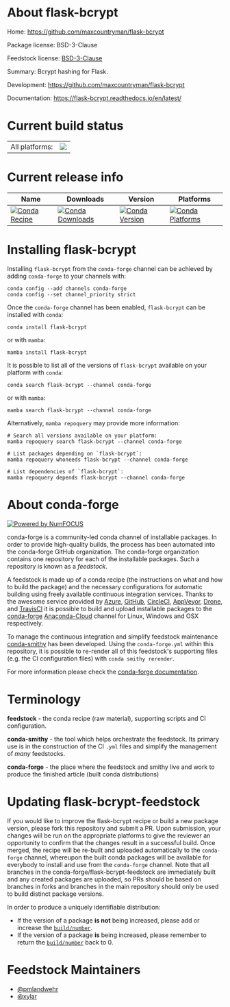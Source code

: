 About flask-bcrypt
==================

Home: https://github.com/maxcountryman/flask-bcrypt

Package license: BSD-3-Clause

Feedstock license: [BSD-3-Clause](https://github.com/conda-forge/flask-bcrypt-feedstock/blob/main/LICENSE.txt)

Summary: Bcrypt hashing for Flask.

Development: https://github.com/maxcountryman/flask-bcrypt

Documentation: https://flask-bcrypt.readthedocs.io/en/latest/

Current build status
====================


<table><tr><td>All platforms:</td>
    <td>
      <a href="https://dev.azure.com/conda-forge/feedstock-builds/_build/latest?definitionId=2946&branchName=main">
        <img src="https://dev.azure.com/conda-forge/feedstock-builds/_apis/build/status/flask-bcrypt-feedstock?branchName=main">
      </a>
    </td>
  </tr>
</table>

Current release info
====================

| Name | Downloads | Version | Platforms |
| --- | --- | --- | --- |
| [![Conda Recipe](https://img.shields.io/badge/recipe-flask--bcrypt-green.svg)](https://anaconda.org/conda-forge/flask-bcrypt) | [![Conda Downloads](https://img.shields.io/conda/dn/conda-forge/flask-bcrypt.svg)](https://anaconda.org/conda-forge/flask-bcrypt) | [![Conda Version](https://img.shields.io/conda/vn/conda-forge/flask-bcrypt.svg)](https://anaconda.org/conda-forge/flask-bcrypt) | [![Conda Platforms](https://img.shields.io/conda/pn/conda-forge/flask-bcrypt.svg)](https://anaconda.org/conda-forge/flask-bcrypt) |

Installing flask-bcrypt
=======================

Installing `flask-bcrypt` from the `conda-forge` channel can be achieved by adding `conda-forge` to your channels with:

```
conda config --add channels conda-forge
conda config --set channel_priority strict
```

Once the `conda-forge` channel has been enabled, `flask-bcrypt` can be installed with `conda`:

```
conda install flask-bcrypt
```

or with `mamba`:

```
mamba install flask-bcrypt
```

It is possible to list all of the versions of `flask-bcrypt` available on your platform with `conda`:

```
conda search flask-bcrypt --channel conda-forge
```

or with `mamba`:

```
mamba search flask-bcrypt --channel conda-forge
```

Alternatively, `mamba repoquery` may provide more information:

```
# Search all versions available on your platform:
mamba repoquery search flask-bcrypt --channel conda-forge

# List packages depending on `flask-bcrypt`:
mamba repoquery whoneeds flask-bcrypt --channel conda-forge

# List dependencies of `flask-bcrypt`:
mamba repoquery depends flask-bcrypt --channel conda-forge
```


About conda-forge
=================

[![Powered by
NumFOCUS](https://img.shields.io/badge/powered%20by-NumFOCUS-orange.svg?style=flat&colorA=E1523D&colorB=007D8A)](https://numfocus.org)

conda-forge is a community-led conda channel of installable packages.
In order to provide high-quality builds, the process has been automated into the
conda-forge GitHub organization. The conda-forge organization contains one repository
for each of the installable packages. Such a repository is known as a *feedstock*.

A feedstock is made up of a conda recipe (the instructions on what and how to build
the package) and the necessary configurations for automatic building using freely
available continuous integration services. Thanks to the awesome service provided by
[Azure](https://azure.microsoft.com/en-us/services/devops/), [GitHub](https://github.com/),
[CircleCI](https://circleci.com/), [AppVeyor](https://www.appveyor.com/),
[Drone](https://cloud.drone.io/welcome), and [TravisCI](https://travis-ci.com/)
it is possible to build and upload installable packages to the
[conda-forge](https://anaconda.org/conda-forge) [Anaconda-Cloud](https://anaconda.org/)
channel for Linux, Windows and OSX respectively.

To manage the continuous integration and simplify feedstock maintenance
[conda-smithy](https://github.com/conda-forge/conda-smithy) has been developed.
Using the ``conda-forge.yml`` within this repository, it is possible to re-render all of
this feedstock's supporting files (e.g. the CI configuration files) with ``conda smithy rerender``.

For more information please check the [conda-forge documentation](https://conda-forge.org/docs/).

Terminology
===========

**feedstock** - the conda recipe (raw material), supporting scripts and CI configuration.

**conda-smithy** - the tool which helps orchestrate the feedstock.
                   Its primary use is in the construction of the CI ``.yml`` files
                   and simplify the management of *many* feedstocks.

**conda-forge** - the place where the feedstock and smithy live and work to
                  produce the finished article (built conda distributions)


Updating flask-bcrypt-feedstock
===============================

If you would like to improve the flask-bcrypt recipe or build a new
package version, please fork this repository and submit a PR. Upon submission,
your changes will be run on the appropriate platforms to give the reviewer an
opportunity to confirm that the changes result in a successful build. Once
merged, the recipe will be re-built and uploaded automatically to the
`conda-forge` channel, whereupon the built conda packages will be available for
everybody to install and use from the `conda-forge` channel.
Note that all branches in the conda-forge/flask-bcrypt-feedstock are
immediately built and any created packages are uploaded, so PRs should be based
on branches in forks and branches in the main repository should only be used to
build distinct package versions.

In order to produce a uniquely identifiable distribution:
 * If the version of a package **is not** being increased, please add or increase
   the [``build/number``](https://docs.conda.io/projects/conda-build/en/latest/resources/define-metadata.html#build-number-and-string).
 * If the version of a package **is** being increased, please remember to return
   the [``build/number``](https://docs.conda.io/projects/conda-build/en/latest/resources/define-metadata.html#build-number-and-string)
   back to 0.

Feedstock Maintainers
=====================

* [@pmlandwehr](https://github.com/pmlandwehr/)
* [@xylar](https://github.com/xylar/)

